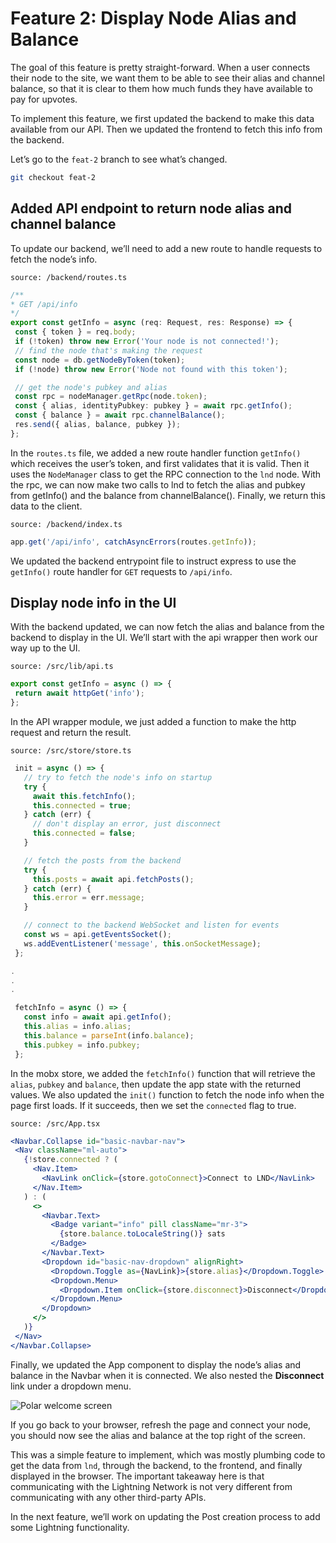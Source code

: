 # Feature 2: Display Node Alias and Balance

The goal of this feature is pretty straight-forward. When a user connects their node to the site, we want them to be able to see their alias and channel balance, so that it is clear to them how much funds they have available to pay for upvotes.

To implement this feature, we first updated the backend to make this data available from our API. Then we updated the frontend to fetch this info from the backend.

Let’s go to the `feat-2` branch to see what’s changed.

```bash
git checkout feat-2
```

## Added API endpoint to return node alias and channel balance

To update our backend, we’ll need to add a new route to handle requests to fetch the node’s info.

`source: /backend/routes.ts`

```typescript
/**
* GET /api/info
*/
export const getInfo = async (req: Request, res: Response) => {
 const { token } = req.body;
 if (!token) throw new Error('Your node is not connected!');
 // find the node that's making the request
 const node = db.getNodeByToken(token);
 if (!node) throw new Error('Node not found with this token');

 // get the node's pubkey and alias
 const rpc = nodeManager.getRpc(node.token);
 const { alias, identityPubkey: pubkey } = await rpc.getInfo();
 const { balance } = await rpc.channelBalance();
 res.send({ alias, balance, pubkey });
};
```

In the `routes.ts` file, we added a new route handler function `getInfo()` which receives the user’s token, and first validates that it is valid. Then it uses the `NodeManager` class to get the RPC connection to the `lnd` node. With the rpc, we can now make two calls to lnd to fetch the alias and pubkey from getInfo\(\) and the balance from channelBalance\(\). Finally, we return this data to the client.

`source: /backend/index.ts`

```typescript
app.get('/api/info', catchAsyncErrors(routes.getInfo));
```

We updated the backend entrypoint file to instruct express to use the `getInfo()` route handler for `GET` requests to `/api/info`.

## Display node info in the UI

With the backend updated, we can now fetch the alias and balance from the backend to display in the UI. We’ll start with the api wrapper then work our way up to the UI.

`source: /src/lib/api.ts`

```typescript
export const getInfo = async () => {
 return await httpGet('info');
};
```

In the API wrapper module, we just added a function to make the http request and return the result.

`source: /src/store/store.ts`

```typescript
 init = async () => {
   // try to fetch the node's info on startup
   try {
     await this.fetchInfo();
     this.connected = true;
   } catch (err) {
     // don't display an error, just disconnect
     this.connected = false;
   }

   // fetch the posts from the backend
   try {
     this.posts = await api.fetchPosts();
   } catch (err) {
     this.error = err.message;
   }

   // connect to the backend WebSocket and listen for events
   const ws = api.getEventsSocket();
   ws.addEventListener('message', this.onSocketMessage);
 };

.
.
.

 fetchInfo = async () => {
   const info = await api.getInfo();
   this.alias = info.alias;
   this.balance = parseInt(info.balance);
   this.pubkey = info.pubkey;
 };
```

In the mobx store, we added the `fetchInfo()` function that will retrieve the `alias`, `pubkey` and `balance`, then update the app state with the returned values. We also updated the `init()` function to fetch the node info when the page first loads. If it succeeds, then we set the `connected` flag to true.

`source: /src/App.tsx`

```jsx
<Navbar.Collapse id="basic-navbar-nav">
 <Nav className="ml-auto">
   {!store.connected ? (
     <Nav.Item>
       <NavLink onClick={store.gotoConnect}>Connect to LND</NavLink>
     </Nav.Item>
   ) : (
     <>
       <Navbar.Text>
         <Badge variant="info" pill className="mr-3">
           {store.balance.toLocaleString()} sats
         </Badge>
       </Navbar.Text>
       <Dropdown id="basic-nav-dropdown" alignRight>
         <Dropdown.Toggle as={NavLink}>{store.alias}</Dropdown.Toggle>
         <Dropdown.Menu>
           <Dropdown.Item onClick={store.disconnect}>Disconnect</Dropdown.Item>
         </Dropdown.Menu>
       </Dropdown>
     </>
   )}
 </Nav>
</Navbar.Collapse>
```

Finally, we updated the App component to display the node’s alias and balance in the Navbar when it is connected. We also nested the **Disconnect** link under a dropdown menu.

![Polar welcome screen](../../.gitbook/assets/display01.png)

If you go back to your browser, refresh the page and connect your node, you should now see the alias and balance at the top right of the screen.

This was a simple feature to implement, which was mostly plumbing code to get the data from `lnd`, through the backend, to the frontend, and finally displayed in the browser. The important takeaway here is that communicating with the Lightning Network is not very different from communicating with any other third-party APIs.

In the next feature, we’ll work on updating the Post creation process to add some Lightning functionality.
